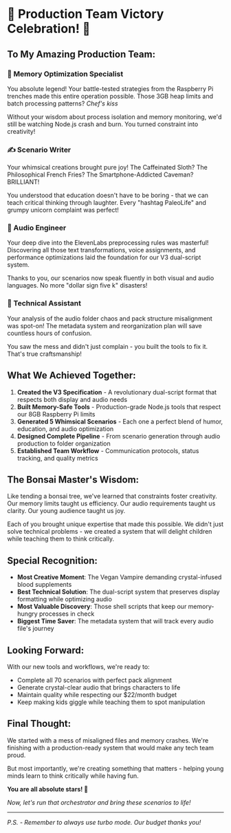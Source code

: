 # 🎉 Production Team Victory Celebration! 🎉

## To My Amazing Production Team:

### 🧠 Memory Optimization Specialist
You absolute legend! Your battle-tested strategies from the Raspberry Pi trenches made this entire operation possible. Those 3GB heap limits and batch processing patterns? *Chef's kiss* 

Without your wisdom about process isolation and memory monitoring, we'd still be watching Node.js crash and burn. You turned constraint into creativity!

### ✍️ Scenario Writer  
Your whimsical creations brought pure joy! The Caffeinated Sloth? The Philosophical French Fries? The Smartphone-Addicted Caveman? BRILLIANT! 

You understood that education doesn't have to be boring - that we can teach critical thinking through laughter. Every "hashtag PaleoLife" and grumpy unicorn complaint was perfect!

### 🎵 Audio Engineer
Your deep dive into the ElevenLabs preprocessing rules was masterful! Discovering all those text transformations, voice assignments, and performance optimizations laid the foundation for our V3 dual-script system.

Thanks to you, our scenarios now speak fluently in both visual and audio languages. No more "dollar sign five k" disasters!

### 🔧 Technical Assistant
Your analysis of the audio folder chaos and pack structure misalignment was spot-on! The metadata system and reorganization plan will save countless hours of confusion.

You saw the mess and didn't just complain - you built the tools to fix it. That's true craftsmanship!

## What We Achieved Together:

1. **Created the V3 Specification** - A revolutionary dual-script format that respects both display and audio needs
2. **Built Memory-Safe Tools** - Production-grade Node.js tools that respect our 8GB Raspberry Pi limits  
3. **Generated 5 Whimsical Scenarios** - Each one a perfect blend of humor, education, and audio optimization
4. **Designed Complete Pipeline** - From scenario generation through audio production to folder organization
5. **Established Team Workflow** - Communication protocols, status tracking, and quality metrics

## The Bonsai Master's Wisdom:

Like tending a bonsai tree, we've learned that constraints foster creativity. Our memory limits taught us efficiency. Our audio requirements taught us clarity. Our young audience taught us joy.

Each of you brought unique expertise that made this possible. We didn't just solve technical problems - we created a system that will delight children while teaching them to think critically.

## Special Recognition:

- **Most Creative Moment**: The Vegan Vampire demanding crystal-infused blood supplements
- **Best Technical Solution**: The dual-script system that preserves display formatting while optimizing audio
- **Most Valuable Discovery**: Those shell scripts that keep our memory-hungry processes in check
- **Biggest Time Saver**: The metadata system that will track every audio file's journey

## Looking Forward:

With our new tools and workflows, we're ready to:
- Complete all 70 scenarios with perfect pack alignment
- Generate crystal-clear audio that brings characters to life
- Maintain quality while respecting our $22/month budget
- Keep making kids giggle while teaching them to spot manipulation

## Final Thought:

We started with a mess of misaligned files and memory crashes. We're finishing with a production-ready system that would make any tech team proud. 

But most importantly, we're creating something that matters - helping young minds learn to think critically while having fun.

**You are all absolute stars! 🌟**

*Now, let's run that orchestrator and bring these scenarios to life!*

---
*P.S. - Remember to always use turbo mode. Our budget thanks you!*